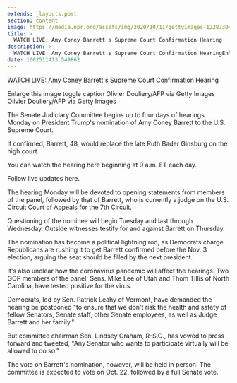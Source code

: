 ```yaml
--- 
extends: _layouts.post 
section: content 
image: https://media.npr.org/assets/img/2020/10/11/gettyimages-1228730429_wide-191e15c6322e5d81c1eedc59a931bf47b2ff4e35.jpg?s=1400 
title: > 
  WATCH LIVE: Amy Coney Barrett's Supreme Court Confirmation Hearing 
description: > 
  WATCH LIVE: Amy Coney Barrett's Supreme Court Confirmation HearingEnlarge this image toggle caption Olivier Douliery/AFP via Getty Images Olivier Douliery/AFP via Getty ImagesThe Senate Judiciary Committee begins up to four days of hearings Monday on President Trump's nomination of Amy Coney Barrett to the U.S. Supreme Court.If confirmed, Barrett, 48, would replace the late Ruth Bader Ginsburg on the high court.You can watch the hearing here beginning at 9 a.m.The vote on Barrett's nomination, however, will be held in person.The committee is expected to vote on Oct. 22, followed by a full Senate vote. 
date: 1602511413.549862 
--- 
```

WATCH LIVE: Amy Coney Barrett's Supreme Court Confirmation Hearing

Enlarge this image toggle caption Olivier Douliery/AFP via Getty Images Olivier Douliery/AFP via Getty Images

The Senate Judiciary Committee begins up to four days of hearings Monday on President Trump's nomination of Amy Coney Barrett to the U.S. Supreme Court.

If confirmed, Barrett, 48, would replace the late Ruth Bader Ginsburg on the high court.

You can watch the hearing here beginning at 9 a.m. ET each day.

Follow live updates here.

The hearing Monday will be devoted to opening statements from members of the panel, followed by that of Barrett, who is currently a judge on the U.S. Circuit Court of Appeals for the 7th Circuit.

Questioning of the nominee will begin Tuesday and last through Wednesday. Outside witnesses testify for and against Barrett on Thursday.

The nomination has become a political lightning rod, as Democrats charge Republicans are rushing it to get Barrett confirmed before the Nov. 3 election, arguing the seat should be filled by the next president.

It's also unclear how the coronavirus pandemic will affect the hearings. Two GOP members of the panel, Sens. Mike Lee of Utah and Thom Tillis of North Carolina, have tested positive for the virus.

Democrats, led by Sen. Patrick Leahy of Vermont, have demanded the hearing be postponed "to ensure that we don't risk the health and safety of fellow Senators, Senate staff, other Senate employees, as well as Judge Barrett and her family."

But committee chairman Sen. Lindsey Graham, R-S.C., has vowed to press forward and tweeted, "Any Senator who wants to participate virtually will be allowed to do so."

The vote on Barrett's nomination, however, will be held in person. The committee is expected to vote on Oct. 22, followed by a full Senate vote.